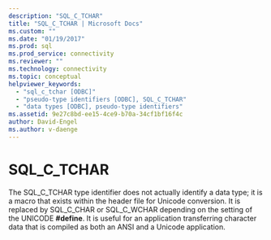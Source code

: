 ```yaml
---
description: "SQL_C_TCHAR"
title: "SQL_C_TCHAR | Microsoft Docs"
ms.custom: ""
ms.date: "01/19/2017"
ms.prod: sql
ms.prod_service: connectivity
ms.reviewer: ""
ms.technology: connectivity
ms.topic: conceptual
helpviewer_keywords: 
  - "sql_c_tchar [ODBC]"
  - "pseudo-type identifiers [ODBC], SQL_C_TCHAR"
  - "data types [ODBC], pseudo-type identifiers"
ms.assetid: 9e27c8bd-ee15-4ce9-b70a-34cf1bf16f4c
author: David-Engel
ms.author: v-daenge
---
```

# SQL_C_TCHAR
The SQL_C_TCHAR type identifier does not actually identify a data type; it is a macro that exists within the header file for Unicode conversion. It is replaced by SQL_C_CHAR or SQL_C_WCHAR depending on the setting of the UNICODE **#define**. It is useful for an application transferring character data that is compiled as both an ANSI and a Unicode application.
